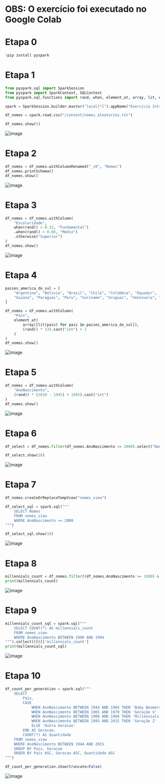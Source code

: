 # OBS: O exercício foi executado no Google Colab

# Etapa 0

```py
!pip install pyspark
```

# Etapa 1

```py
from pyspark.sql import SparkSession
from pyspark import SparkContext, SQLContext
from pyspark.sql.functions import rand, when, element_at, array, lit, expr
```
```py
spark = SparkSession.builder.master("local[*]").appName("Exercicio Intro").getOrCreate()
```
```py
df_nomes = spark.read.csv("/content/nomes_aleatorios.txt")
```
```py
df_nomes.show(5)
```
![image](https://github.com/user-attachments/assets/00e226ea-3659-441a-8826-95878c5ad78d)

# Etapa 2

```py
df_nomes = df_nomes.withColumnRenamed("_c0", "Nomes")
df_nomes.printSchema()
df_nomes.show()
```
![image](https://github.com/user-attachments/assets/6b4009ba-4cbb-4228-9bd6-b2e8fc558f1c)

# Etapa 3

```py
df_nomes = df_nomes.withColumn(
    "Escolaridade", 
    when(rand() < 0.33, "Fundamental")
    .when(rand() < 0.66, "Medio")
    .otherwise("Superior")
)
df_nomes.show()
```
![image](https://github.com/user-attachments/assets/24273480-13a6-4207-b9d4-7a974a580142)

# Etapa 4

```py
paises_america_do_sul = [
    "Argentina", "Bolívia", "Brasil", "Chile", "Colômbia", "Equador", 
    "Guiana", "Paraguai", "Peru", "Suriname", "Uruguai", "Venezuela", "Guiana Francesa"
]
```
```py
df_nomes = df_nomes.withColumn(
    "Pais", 
    element_at(
        array([lit(pais) for pais in paises_america_do_sul]), 
        (rand() * 13).cast("int") + 1
    )
)
df_nomes.show()
```
![image](https://github.com/user-attachments/assets/138d6eee-d7c1-4767-ac56-7428c0203daf)

# Etapa 5

```py
df_nomes = df_nomes.withColumn(
    "AnoNascimento", 
    (rand() * (2010 - 1945) + 1945).cast("int")
)
df_nomes.show()
```
![image](https://github.com/user-attachments/assets/52a87829-2366-4803-b989-c990e93fcc26)

# Etapa 6

```py
df_select = df_nomes.filter(df_nomes.AnoNascimento >= 2000).select("Nomes")
```
```py
df_select.show(10)
```
![image](https://github.com/user-attachments/assets/d861645c-3a4f-41d5-b2bf-265067b33848)

# Etapa 7

```py
df_nomes.createOrReplaceTempView("nomes_view")
```
```py
df_select_sql = spark.sql("""
    SELECT Nomes
    FROM nomes_view
    WHERE AnoNascimento >= 2000
""")
```
```py
df_select_sql.show(10)
```
![image](https://github.com/user-attachments/assets/ea70cc21-5bd2-4ab6-8da3-60e50b2ce0e4)

# Etapa 8

```py
millennials_count = df_nomes.filter((df_nomes.AnoNascimento >= 1980) & (df_nomes.AnoNascimento <= 1994)).count()
print(millennials_count)
```
![image](https://github.com/user-attachments/assets/2c52714f-ab70-4c3f-9378-ba9cae778608)

# Etapa 9

```py
millennials_count_sql = spark.sql("""
    SELECT COUNT(*) AS millennials_count
    FROM nomes_view
    WHERE AnoNascimento BETWEEN 1980 AND 1994
""").collect()[0]['millennials_count']
print(millennials_count_sql)
```
![image](https://github.com/user-attachments/assets/7dc139b4-352c-49c1-9cd6-bf48f226ccd5)

# Etapa 10

```py
df_count_per_generation = spark.sql("""
    SELECT
        Pais,
        CASE
            WHEN AnoNascimento BETWEEN 1944 AND 1964 THEN 'Baby Boomers'
            WHEN AnoNascimento BETWEEN 1965 AND 1979 THEN 'Geração X'
            WHEN AnoNascimento BETWEEN 1980 AND 1994 THEN 'Millennials'
            WHEN AnoNascimento BETWEEN 1995 AND 2015 THEN 'Geração Z'
            ELSE 'Outra Geracao'
        END AS Geracao,
        COUNT(*) AS Quantidade
    FROM nomes_view
    WHERE AnoNascimento BETWEEN 1944 AND 2015
    GROUP BY Pais, Geracao
    ORDER BY Pais ASC, Geracao ASC, Quantidade ASC
""")
```
```py
df_count_per_generation.show(truncate=False)
```
![image](https://github.com/user-attachments/assets/28434c26-8dea-4ec2-becd-3aef36a10acd)
